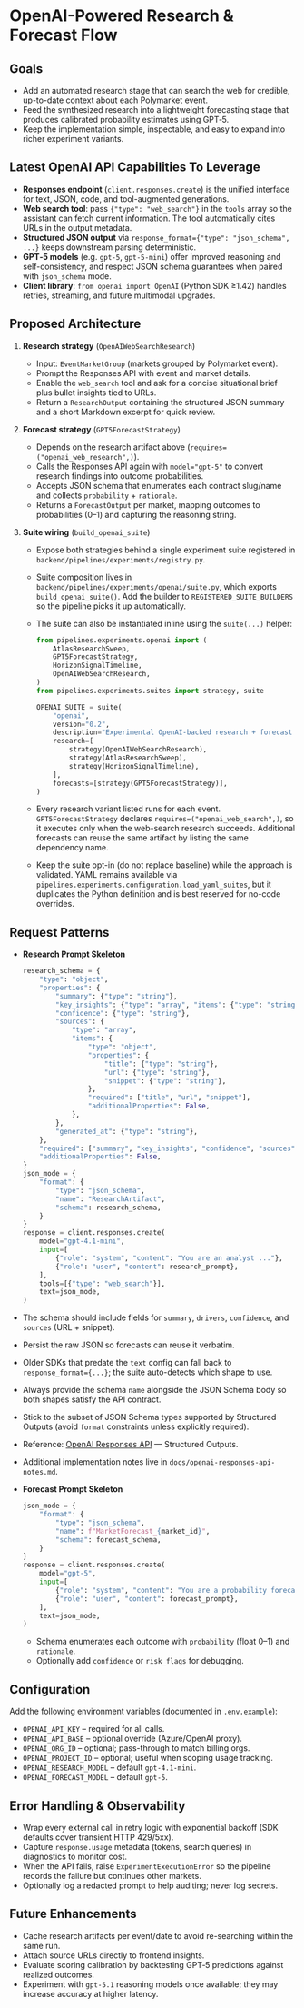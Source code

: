 # OpenAI-Powered Research & Forecast Flow

## Goals
- Add an automated research stage that can search the web for credible, up-to-date context about each Polymarket event.
- Feed the synthesized research into a lightweight forecasting stage that produces calibrated probability estimates using GPT‑5.
- Keep the implementation simple, inspectable, and easy to expand into richer experiment variants.

## Latest OpenAI API Capabilities To Leverage
- **Responses endpoint** (`client.responses.create`) is the unified interface for text, JSON, code, and tool-augmented generations.
- **Web search tool**: pass `{"type": "web_search"}` in the `tools` array so the assistant can fetch current information. The tool automatically cites URLs in the output metadata.
- **Structured JSON output** via `response_format={"type": "json_schema", ...}` keeps downstream parsing deterministic.
- **GPT‑5 models** (e.g. `gpt-5`, `gpt-5-mini`) offer improved reasoning and self-consistency, and respect JSON schema guarantees when paired with `json_schema` mode.
- **Client library**: `from openai import OpenAI` (Python SDK ≥1.42) handles retries, streaming, and future multimodal upgrades.

## Proposed Architecture
1. **Research strategy** (`OpenAIWebSearchResearch`)
   - Input: `EventMarketGroup` (markets grouped by Polymarket event).
   - Prompt the Responses API with event and market details.
   - Enable the `web_search` tool and ask for a concise situational brief plus bullet insights tied to URLs.
   - Return a `ResearchOutput` containing the structured JSON summary and a short Markdown excerpt for quick review.

2. **Forecast strategy** (`GPT5ForecastStrategy`)
   - Depends on the research artifact above (`requires=("openai_web_research",)`).
   - Calls the Responses API again with `model="gpt-5"` to convert research findings into outcome probabilities.
   - Accepts JSON schema that enumerates each contract slug/name and collects `probability` + `rationale`.
   - Returns a `ForecastOutput` per market, mapping outcomes to probabilities (0–1) and capturing the reasoning string.

3. **Suite wiring** (`build_openai_suite`)
   - Expose both strategies behind a single experiment suite registered in `backend/pipelines/experiments/registry.py`.
   - Suite composition lives in `backend/pipelines/experiments/openai/suite.py`, which exports `build_openai_suite()`. Add the builder to `REGISTERED_SUITE_BUILDERS` so the pipeline picks it up automatically.
   - The suite can also be instantiated inline using the `suite(...)` helper:

     ```python
     from pipelines.experiments.openai import (
         AtlasResearchSweep,
         GPT5ForecastStrategy,
         HorizonSignalTimeline,
         OpenAIWebSearchResearch,
     )
     from pipelines.experiments.suites import strategy, suite

     OPENAI_SUITE = suite(
         "openai",
         version="0.2",
         description="Experimental OpenAI-backed research + forecast flow",
         research=[
             strategy(OpenAIWebSearchResearch),
             strategy(AtlasResearchSweep),
             strategy(HorizonSignalTimeline),
         ],
         forecasts=[strategy(GPT5ForecastStrategy)],
     )
     ```

   - Every research variant listed runs for each event. `GPT5ForecastStrategy` declares `requires=("openai_web_search",)`, so it
     executes only when the web-search research succeeds. Additional forecasts can reuse the same artifact by listing the same
     dependency name.
   - Keep the suite opt-in (do not replace baseline) while the approach is validated. YAML remains available via `pipelines.experiments.configuration.load_yaml_suites`, but it duplicates the Python definition and is best reserved for no-code overrides.

## Request Patterns
- **Research Prompt Skeleton**
  ```python
  research_schema = {
      "type": "object",
      "properties": {
          "summary": {"type": "string"},
          "key_insights": {"type": "array", "items": {"type": "string"}},
          "confidence": {"type": "string"},
          "sources": {
              "type": "array",
              "items": {
                  "type": "object",
                  "properties": {
                      "title": {"type": "string"},
                      "url": {"type": "string"},
                      "snippet": {"type": "string"},
                  },
                  "required": ["title", "url", "snippet"],
                  "additionalProperties": False,
              },
          },
          "generated_at": {"type": "string"},
      },
      "required": ["summary", "key_insights", "confidence", "sources", "generated_at"],
      "additionalProperties": False,
  }
  json_mode = {
      "format": {
          "type": "json_schema",
          "name": "ResearchArtifact",
          "schema": research_schema,
      }
  }
  response = client.responses.create(
      model="gpt-4.1-mini",
      input=[
          {"role": "system", "content": "You are an analyst ..."},
          {"role": "user", "content": research_prompt},
      ],
      tools=[{"type": "web_search"}],
      text=json_mode,
  )
  ```
- The schema should include fields for `summary`, `drivers`, `confidence`, and `sources` (URL + snippet).
- Persist the raw JSON so forecasts can reuse it verbatim.
- Older SDKs that predate the `text` config can fall back to `response_format={...}`; the suite auto-detects which shape to use.
- Always provide the schema `name` alongside the JSON Schema body so both shapes satisfy the API contract.
- Stick to the subset of JSON Schema types supported by Structured Outputs (avoid `format` constraints unless explicitly required).
- Reference: [OpenAI Responses API](https://platform.openai.com/docs/api-reference/responses/create) — Structured Outputs.
- Additional implementation notes live in `docs/openai-responses-api-notes.md`.

- **Forecast Prompt Skeleton**
  ```python
  json_mode = {
      "format": {
          "type": "json_schema",
          "name": f"MarketForecast_{market_id}",
          "schema": forecast_schema,
      }
  }
  response = client.responses.create(
      model="gpt-5",
      input=[
          {"role": "system", "content": "You are a probability forecaster ..."},
          {"role": "user", "content": forecast_prompt},
      ],
      text=json_mode,
  )
  ```
  - Schema enumerates each outcome with `probability` (float 0–1) and `rationale`.
  - Optionally add `confidence` or `risk_flags` for debugging.

## Configuration
Add the following environment variables (documented in `.env.example`):
- `OPENAI_API_KEY` – required for all calls.
- `OPENAI_API_BASE` – optional override (Azure/OpenAI proxy).
- `OPENAI_ORG_ID` – optional; pass-through to match billing orgs.
- `OPENAI_PROJECT_ID` – optional; useful when scoping usage tracking.
- `OPENAI_RESEARCH_MODEL` – default `gpt-4.1-mini`.
- `OPENAI_FORECAST_MODEL` – default `gpt-5`.

## Error Handling & Observability
- Wrap every external call in retry logic with exponential backoff (SDK defaults cover transient HTTP 429/5xx).
- Capture `response.usage` metadata (tokens, search queries) in diagnostics to monitor cost.
- When the API fails, raise `ExperimentExecutionError` so the pipeline records the failure but continues other markets.
- Optionally log a redacted prompt to help auditing; never log secrets.

## Future Enhancements
- Cache research artifacts per event/date to avoid re-searching within the same run.
- Attach source URLs directly to frontend insights.
- Evaluate scoring calibration by backtesting GPT‑5 predictions against realized outcomes.
- Experiment with `gpt-5.1` reasoning models once available; they may increase accuracy at higher latency.
